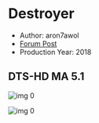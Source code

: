 # Destroyer

* Author: aron7awol
* [Forum Post](https://www.avsforum.com/threads/bass-eq-for-filtered-movies.2995212/post-57942360)
* Production Year: 2018

## DTS-HD MA 5.1

![img 0](https://i.imgur.com/HykWyoq.jpg)

![img 0](https://i.imgur.com/s8EbWoJ.png)

